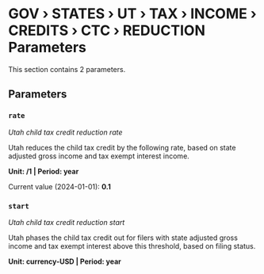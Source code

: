 # GOV › STATES › UT › TAX › INCOME › CREDITS › CTC › REDUCTION Parameters

This section contains 2 parameters.

## Parameters

### `rate`
*Utah child tax credit reduction rate*

Utah reduces the child tax credit by the following rate, based on state adjusted gross income and tax exempt interest income.

**Unit: /1 | Period: year**

Current value (2024-01-01): **0.1**


### `start`
*Utah child tax credit reduction start*

Utah phases the child tax credit out for filers with state adjusted gross income and tax exempt interest above this threshold, based on filing status.

**Unit: currency-USD | Period: year**

